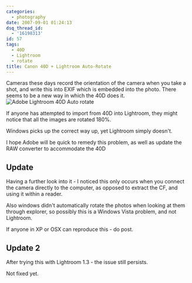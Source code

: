 ```yaml
---
categories:
  - photography
date: 2007-09-01 01:24:13
dsq_thread_id:
  - '16198313'
id: 57
tags:
  - 40D
  - Lightroom
  - rotate
title: Canon 40D + Lightroom Auto-Rotate
---
```


Cameras these days record the orientation of the camera when you take a shot, and write this into EXIF which is embedded into the photo. There seems to be a new way in which the 40D does it.![Adobe Lightroom 40D Auto rotate](/images/2007/09/lightroom-import-40d.jpg)

If anyone has attempted to import from 40D into Lightroom, they might notice that all the images are rotated 180%.

Windows picks up the correct way up, yet Lightroom simply doesn't.

I hope Adobe will be quick to remedy this problem, as well as update the RAW converter to accommodate the 40D

## Update

Having a further look into it - I noticed this only occurs when you connect the camera directly to the computer, as opposed to extract the CF, and using it within a reader.

Also windows didn't automatically rotate the photos when looking at them through explorer, so possibly this is a Windows Vista problem, and not Lightroom.

If anyone in XP or OSX can reproduce this - do post.

## Update 2

After trying this with Lightroom 1.3 - the issue still persists.

Not fixed yet.